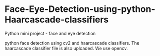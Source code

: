 # Face-Eye-Detection-using-python-Haarcascade-classifiers
Python mini project - face and eye detection  

python face detection using cv2 and haarcascade classifiers.
The haarcascade classifier file is also uploaded.
We use opencv.

